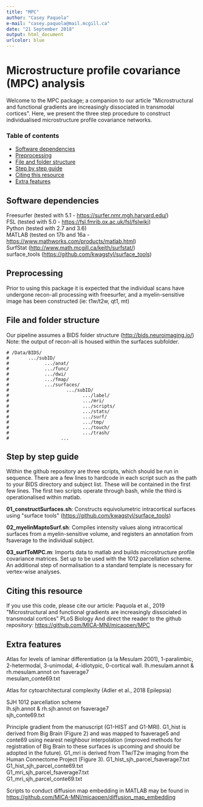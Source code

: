 ```yaml
---
title: "MPC"
author: "Casey Paquola"
e-mail: "casey.paquola@mail.mcgill.ca"
date: "21 September 2018"
output: html_document
urlcolor: blue
---
```


# Microstructure profile covariance (MPC) analysis
Welcome to the MPC package; a companion to our article "Microstructural and functional gradients are increasingly dissociated in transmodal cortices". Here, we present the three step procedure to construct individualised microstructure profile covariance networks.

### Table of contents
* [Software dependencies](#software-dependencies)   
* [Preprocessing](#preprocessing)   
* [File and folder structure](#file-and-folder-structure)   
* [Step by step guide](#step-by-step-guide)   
* [Citing this resource](#citing-this-resource)   
* [Extra features](#extra-features)   

## Software dependencies
Freesurfer (tested with 5.1 - https://surfer.nmr.mgh.harvard.edu/)   
FSL (tested with 5.0 - https://fsl.fmrib.ox.ac.uk/fsl/fslwiki)   
Python (tested with 2.7 and 3.6)   
MATLAB (tested on 17b and 16a - https://www.mathworks.com/products/matlab.html)   
SurfStat (http://www.math.mcgill.ca/keith/surfstat/)   
surface_tools (https://github.com/kwagstyl/surface_tools)   

## Preprocessing
Prior to using this package it is expected that the individual scans have undergone recon-all processing with freesurfer, and a myelin-sensitive image has been constructed (ie: t1w/t2w, qt1, mt)

## File and folder structure
Our pipeline assumes a BIDS folder structure (http://bids.neuroimaging.io/)
Note: the output of recon-all is housed within the surfaces subfolder.
```{r, echo=TRUE}
# /Data/BIDS/   
#       .../subID/   
#             .../anat/  
#             .../func/  
#             .../dwi/   
#             .../fmap/   
#             .../surfaces/   
#                     .../subID/   
#                           .../label/   
#                           .../mri/   
#                           .../scripts/   
#                           .../stats/   
#                           .../surf/   
#                           .../tmp/   
#                           .../touch/   
#                           .../trash/   
#                   ...   
```   

## Step by step guide
Within the github repository are three scripts, which should be run in sequence. There are a few lines to hardcode in each script such as the path to your BIDS directory and subject list. These will be contained in the first few lines. The first two scripts operate through bash, while the third is operationalised within matlab. 

**01_constructSurfaces.sh**: Constructs equivolumetric intracortical surfaces using "surface tools" (https://github.com/kwagstyl/surface_tools)

**02_myelinMaptoSurf.sh**: Compiles intensity values along intracortical surfaces from a myelin-sensitive volume, and registers an annotation from fsaverage to the individual subject.

**03_surfToMPC.m**: Imports data to matlab and builds microstructure profile covariance matrices. Set up to be used with the 1012 parcellation scheme. An additional step of normalisation to a standard template is necessary for vertex-wise analyses. 

## Citing this resource
If you use this code, please cite our article:  Paquola et al., 2019 "Microstructural and functional gradients are increasingly dissociated in transmodal cortices" PLoS Biology 
And direct the reader to the github repository: https://github.com/MICA-MNI/micaopen/MPC

## Extra features
Atlas for levels of laminar differentiation (a la Mesulam 2001), 1-paralimbic, 2-hetermodal, 3-unimodal, 4-idiotypic, 0-cortical wall. 
  lh.mesulam.annot & rh.mesulam.annot on fsaverage7  
  mesulam_conte69.txt  

Atlas for cytoarchitectural complexity (Adler et al., 2018 Epilepsia)

SJH 1012 parcellation scheme  
  lh.sjh.annot & rh.sjh.annot on fsaverage7  
  sjh_conte69.txt  

Principle gradient from the manuscript (G1-HIST and G1-MRI). G1_hist is derived from Big Brain (Figure 2) and was mapped to fsaverage5 and conte69 using nearest neighbour interpolation (improved methods for registration of Big Brain to these surfaces is upcoming and should be adopted in the future). G1_mri is derived from T1w/T2w imaging from the Human Connectome Project (Figure 3). 
  G1_hist_sjh_parcel_fsaverage7.txt  
  G1_hist_sjh_parcel_conte69.txt  
  G1_mri_sjh_parcel_fsaverage7.txt  
  G1_mri_sjh_parcel_conte69.txt  

Scripts to conduct diffusion map embedding in MATLAB may be found in https://github.com/MICA-MNI/micaopen/diffusion_map_embedding   

```
